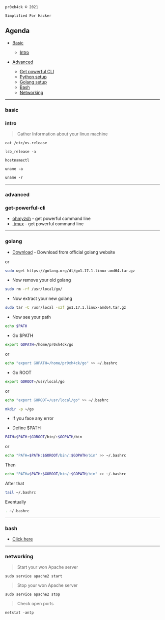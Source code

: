```pr0xh4ck © 2021```

```Simplified For Hacker```

## Agenda
 
 - [Basic](#basic)
   - [Intro](#intro)
  



 - [Advanced](#advanced)
   - [Get powerful CLI](#get-powerful-cli)
   - [Python setup](#python)
   - [Golang setup](#golang)
   - [Bash](#bash)
   - [Networking](#networking)







---


### basic


### intro
> Gather Information about your linux machine
```
cat /etc/os-release

lsb_release -a

hostnamectl

uname -a 

uname -r 
```















---























### advanced


### get-powerful-cli
- [ohmyzsh](https://github.com/ohmyzsh/ohmyzsh) - get powerful command line
- [.tmux](https://github.com/gpakosz/.tmux) - get powerful command line




----
### golang

- [Download](https://golang.org/dl/) - Download from official golang website 

or

```bash
sudo wget https://golang.org/dl/go1.17.1.linux-amd64.tar.gz
```

- Now remove your old golang
```bash
sudo rm -rf /usr/local/go/
```

- Now extract your new golang
```bash
sudo tar -C /usr/local -xzf go1.17.1.linux-amd64.tar.gz
```

- Now see your path
```bash
echo $PATH
```

- Go $PATH
```bash
export GOPATH=/home/pr0xh4ck/go
```

or

```bash
echo "export GOPATH=/home/pr0xh4ck/go" >> ~/.bashrc
```

- Go ROOT
```bash
export GOROOT=/usr/local/go
```
or

```bash
echo "export GOROOT=/usr/local/go" >> ~/.bashrc
```

```bash
mkdir -p ~/go
```


- If you face any error

- Define $PATH
```bash
PATH=$PATH:$GOROOT/bin/:$GOPATH/bin
```
or

```bash
echo "PATH=$PATH:$GOROOT/bin/:$GOPATH/bin" >> ~/.bashrc
```

Then 

```bash
echo "PATH=$PATH:$GOROOT/bin/:$GOPATH/bin" >> ~/.bashrc
```
After that 

```bash
tail ~/.bashrc
```
Eventually

```bash
. ~/.bashrc
```







----
### bash

- [Click here](https://github.com/pr0xh4ck/linux/blob/main/Bash.md)








-----
### networking

> Start your won Apache server 
```
sudo service apache2 start
```


> Stop your won Apache server
```
sudo service apache2 stop
```


> Check open ports
```
netstat -antp
```







